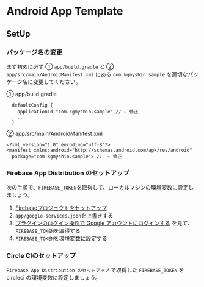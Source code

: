 # Android App Template

## SetUp

### パッケージ名の変更

まず初めに必ず ① `app/build.gradle` と ② `app/src/main/AndroidManifest.xml` にある `com.kgmyshin.sample` を適切なパッケージ名に変更してください。

① app/build.gradle

```
  defaultConfig {
    applicationId "com.kgmyshin.sample" // ← 修正
    ...
  }
```

② app/src/main/AndroidManifest.xml

```
<?xml version="1.0" encoding="utf-8"?>
<manifest xmlns:android="http://schemas.android.com/apk/res/android"
  package="com.kgmyshin.sample"> //  ← 修正
```

### Firebase App Distribution のセットアップ

次の手順で、`FIREBASE_TOKEN`を取得して、ローカルマシンの環境変数に設定しましょう。

 1. [Firebaseプロジェクトをセットアップ](https://firebase.google.com/docs/android/setup?hl=ja#console)
 2. `app/google-services.json`を上書きする
 3.  [プラグインのログイン操作で Google アカウントにログインする](https://firebase.google.com/docs/app-distribution/android/distribute-gradle?hl=ja#google-acc-gradle) を見て、`FIREBASE_TOKEN`を取得する
 4. `FIREBASE_TOKEN`を環境変数に設定する

### Circle CIのセットアップ

`Firebase App Distribution のセットアップ` で取得した `FIREBASE_TOKEN` を circleci の環境変数に設定しましょう。
